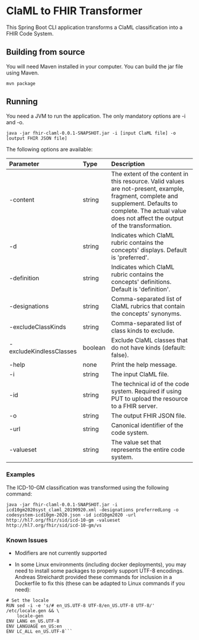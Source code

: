 # ClaML to FHIR Transformer

This Spring Boot CLI application transforms a ClaML classification into a FHIR Code System.

## Building from source

You will need Maven installed in your computer. You can build the jar file using Maven.

```
mvn package
```

## Running

You need a JVM to run the application. The only mandatory options are -i and -o.

```
java -jar fhir-claml-0.0.1-SNAPSHOT.jar -i [input ClaML file] -o [output FHIR JSON file]
```

The following options are available:

| Parameter                | Type        | Description   |
| :----------------------- | :---------- |:------------- |
| -content                 | string      | The extent of the content in this resource. Valid values are not-present, example, fragment, complete and supplement. Defaults to complete. The actual value does not affect the output of the transformation. |
| -d                       | string      | Indicates which ClaML rubric contains the concepts' displays. Default is 'preferred'. |
| -definition              | string      | Indicates which ClaML rubric contains the concepts' definitions. Default is 'definition'. |
| -designations            | string      | Comma-separated list of ClaML rubrics that contain the concepts' synonyms. |
| -excludeClassKinds       | string      | Comma-separated list of class kinds to exclude. |
| -excludeKindlessClasses  | boolean     | Exclude ClaML classes that do not have kinds (default: false). |
| -help                    | none        | Print the help message. |
| -i                       | string      | The input ClaML file. |
| -id                      | string      | The technical id of the code system. Required if using PUT to upload the resource to a FHIR server. |
| -o                       | string      | The output FHIR JSON file. |
| -url                     | string      | Canonical identifier of the code system. |
| -valueset                | string      | The value set that represents the entire code system. |

### Examples

The ICD-10-GM classification was transformed using the following command:

```
java -jar fhir-claml-0.0.1-SNAPSHOT.jar -i icd10gm2020syst_claml_20190920.xml -designations preferredLong -o codesystem-icd10gm-2020.json -id icd10gm2020 -url http://hl7.org/fhir/sid/icd-10-gm -valueset http://hl7.org/fhir/sid/icd-10-gm/vs
```

### Known Issues

* Modifiers are not currently supported

* In some Linux environments (including docker deployments), you may need to install some packages to properly support UTF-8 encodings. Andreas Streichardt provided these commands for inclusion in a Dockerfile to fix this (these can be adapted to Linux commands if you need):
```RUN apt-get update && apt-get install -y python3 git openjdk-11-jdk maven jq unzip locales
# Set the locale
RUN sed -i -e 's/# en_US.UTF-8 UTF-8/en_US.UTF-8 UTF-8/' /etc/locale.gen && \
    locale-gen
ENV LANG en_US.UTF-8
ENV LANGUAGE en_US:en
ENV LC_ALL en_US.UTF-8```
